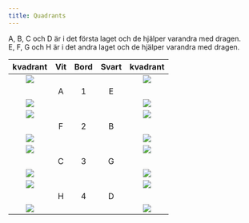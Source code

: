 ```yaml
---
title: Quadrants
---
```


A, B, C och D är i det första laget och de hjälper varandra med dragen.  
E, F, G och H är i det andra laget och de hjälper varandra med dragen.  

|kvadrant    |Vit|Bord|Svart|    kvadrant|
|:-:         |:-:|:-:|:-:|:-:         |
|![](d50.png)|   |   |   |![](e50.png)|
|            | A | 1 | E |            |
|![](d40.png)|   |   |   |![](e40.png)|
|![](d41.png)|   |   |   |![](d51.png)|
|            | F | 2 | B |            |
|![](e41.png)|   |   |   |![](e51.png)|
|![](e42.png)|   |   |   |![](d42.png)|
|            | C | 3 | G |            |
|![](e52.png)|   |   |   |![](d52.png)|
|![](e53.png)|   |   |   |![](e43.png)|
|            | H | 4 | D |            |
|![](d53.png)|   |   |   |![](d43.png)|

